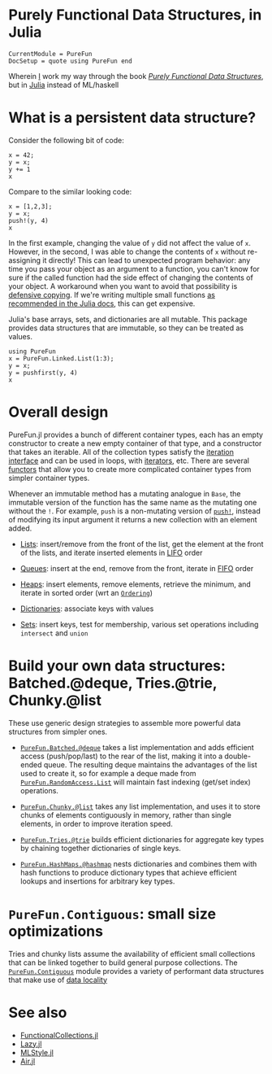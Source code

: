 # Purely Functional Data Structures, in Julia

```@meta
CurrentModule = PureFun
DocSetup = quote using PureFun end
```

Wherein [I](https://tarakc02.github.io/) work my way through the book [*Purely
Functional Data
Structures*](https://www.goodreads.com/book/show/594288.Purely_Functional_Data_Structures),
but in [Julia](https://docs.julialang.org/en/v1/) instead of ML/haskell

# What is a persistent data structure?

Consider the following bit of code:

```@repl
x = 42;
y = x;
y += 1
x
```

Compare to the similar looking code:

```@repl
x = [1,2,3];
y = x;
push!(y, 4)
x
```

In the first example, changing the value of `y` did not affect the value of
`x`. However, in the second, I was able to change the contents of `x` without
re-assigning it directly! This can lead to unexpected program behavior: any
time you pass your object as an argument to a function, you can't know for sure
if the called function had the side effect of changing the contents of your
object. A workaround when you want to avoid that possibility is [defensive
copying](http://www.javapractices.com/topic/TopicAction.do?Id=15). If we're
writing multiple small functions [as recommended in the Julia
docs](https://docs.julialang.org/en/v1/manual/performance-tips/#Break-functions-into-multiple-definitions), this can get expensive.

Julia's base arrays, sets, and dictionaries are all mutable. This package
provides data structures that are immutable, so they can be treated as values.

```@repl
using PureFun
x = PureFun.Linked.List(1:3);
y = x;
y = pushfirst(y, 4)
x
```

# Overall design

PureFun.jl provides a bunch of different container types, each has an empty
constructor to create a new empty container of that type, and a constructor
that takes an iterable. All of the collection types satisfy the [iteration
interface](https://docs.julialang.org/en/v1/manual/interfaces/#man-interface-iteration)
and can be used in loops, with
[iterators](https://docs.julialang.org/en/v1/base/iterators/), etc. There are
several [functors](https://ocaml.org/docs/functors) that allow you to create
more complicated container types from simpler container types.

Whenever an immutable method has a mutating analogue in `Base`, the immutable
version of the function has the same name as the mutating one without the `!`.
For example, `push` is a non-mutating version of
[`push!`](https://docs.julialang.org/en/v1/base/collections/#Base.push!),
instead of modifying its input argument it returns a new collection with an
element added.

- [Lists](@ref): insert/remove from the front of the list, get the element at
  the front of the lists, and iterate inserted elements in
  [LIFO](https://en.wikipedia.org/wiki/Stack_(abstract_data_type)) order

- [Queues](@ref): insert at the end, remove from the front, iterate in
  [FIFO](https://en.wikipedia.org/wiki/FIFO_(computing_and_electronics)) order

- [Heaps](@ref): insert elements, remove elements, retrieve the minimum, and
  iterate in sorted order (wrt an
  [`Ordering`](https://docs.julialang.org/en/v1/base/sort/#Alternate-orderings))

- [Dictionaries](@ref): associate keys with values

- [Sets](@ref): insert keys, test for membership, various set operations
  including `intersect` and `union`

# Build your own data structures: Batched.@deque, Tries.@trie, Chunky.@list

These use generic design strategies to assemble more powerful data structures
from simpler ones.

- [`PureFun.Batched.@deque`](@ref) takes a list implementation and adds
  efficient access (push/pop/last) to the rear of the list, making it into a
  double-ended queue. The resulting deque maintains the advantages of the list
  used to create it, so for example a deque made from
  [`PureFun.RandomAccess.List`](@ref) will maintain fast indexing (get/set
  index) operations.

- [`PureFun.Chunky.@list`](@ref) takes any list implementation, and uses it to
  store chunks of elements contiguously in memory, rather than single elements,
  in order to improve iteration speed.

- [`PureFun.Tries.@trie`](@ref) builds efficient dictionaries for aggregate key
  types by chaining together dictionaries of single keys.

- [`PureFun.HashMaps.@hashmap`](@ref) nests dictionaries and combines them with
  hash functions to produce dictionary types that achieve efficient lookups and
  insertions for arbitrary key types.

# `PureFun.Contiguous`: small size optimizations

Tries and chunky lists assume the availability of efficient small collections
that can be linked together to build general purpose collections. The
[`PureFun.Contiguous`](@ref) module provides a variety of performant data
structures that make use of [data
locality](https://gameprogrammingpatterns.com/data-locality.html)

# See also

- [FunctionalCollections.jl](https://github.com/JuliaCollections/FunctionalCollections.jl)
- [Lazy.jl](https://github.com/MikeInnes/Lazy.jl)
- [MLStyle.jl](https://thautwarm.github.io/MLStyle.jl/latest/index.html)
- [Air.jl](https://github.com/noahbenson/Air.jl)
